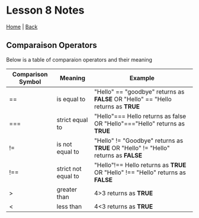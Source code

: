 # Lesson 8 Notes

[Home](/README.md) | [Back](/102-main/102TableofContents.md)

## Comparaison Operators
Below is a table of comparaion operators and their meaning


 Comparison Symbol | Meaning | Example
------------ | ------------- | --------------
== | is equal to | "Hello" == "goodbye" returns as **FALSE** OR  "Hello" == "Hello returns as **TRUE** 
=== | strict equal to | "Hello"=== Hello returns as false OR "Hello"==="Hello" returns as **TRUE**
!= |is not equal to | "Hello" != "Goodbye" returns as **TRUE** OR  "Hello" != "Hello" returns as **FALSE**
!==| strict not equal to | "Hello"!== Hello returns as **TRUE** OR "Hello" !== "Hello" returns as **FALSE** 
>| greater than | 4>3 returns as **TRUE**
< |less than | 4<3 returns as **TRUE**


